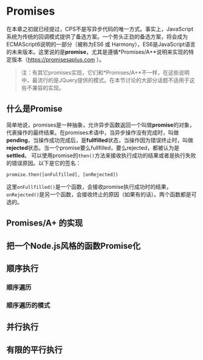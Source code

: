 # Promises
在本章之初就已经提过，CPS不是写异步代码的唯一方式。事实上，JavaScript系统为传统的回调模式提供了备选方案。一个势头正劲的备选方案，将会成为ECMAScript6说明的一部分（被称为ES6 或 Harmony），ES6是JavaScript语言的未来版本。这里说的是**promise**，尤其是遵循*Promises/A+*说明来实现的特定版本（https://promisesaplus.com ）。
>注：有其它promises实现，它们和*Promises/A+*不一样，在这些说明中，最流行的是JQuery提供的模式。在本节讨论的大部分话题不适用于这些不兼容的实现。 

## 什么是Promise
简单地说，promises是一种抽象，允许异步函数返回一个叫做**promise**的对象，代表操作的最终结果。在promises术语中，当异步操作没有完成时，叫做**pending**，当操作成功完成后，是**fullfilled**状态，当操作因为错误终止时，叫做**rejected**状态。当一个promise要么fullfilled，要么rejected，都被认为是**settled**。
可以使用promise的`then()`方法来接收执行成功的结果或者是执行失败的错误原因。以下是它的签名：

```
promise.then([onFulfilled], [onRejected])
```
这里`onFullfilled()`是一个函数，会接收promise执行成功时的结果，`onRejected()`是另一个函数，会接收终止的原因（如果有的话）。两个函数都是可选的。

## Promises/A+ 的实现

## 把一个Node.js风格的函数Promise化

## 顺序执行

### 顺序遍历

### 顺序遍历的模式

## 并行执行

## 有限的平行执行



